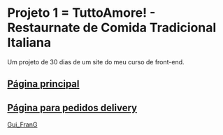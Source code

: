 # Projeto 1 = TuttoAmore! - Restaurnate de Comida Tradicional Italiana

Um projeto de 30 dias de um site do meu curso de front-end.

## [Página principal](https://github.com/GuilhermeFranG/Projeto1/blob/main/main.html)

## [Página para pedidos delivery](https://github.com/GuilhermeFranG/Projeto1/blob/main/delivery.html)

[Gui_FranG](https://github.com/GuilhermeFranG)
